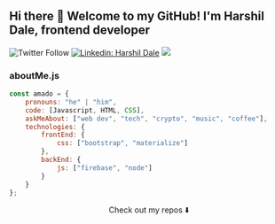 ## Hi there 👋 Welcome to my GitHub! I'm Harshil Dale, frontend developer


![Twitter Follow](https://twitter.com/DaleHarshil)
[![Linkedin: Harshil Dale](https://img.shields.io/badge/-amado-blue?style=flat-square&logo=Linkedin&logoColor=white&link=https://https://www.linkedin.com/in/Harshil-Dale-59845a1b4/)](https://www.linkedin.com/in/harshil-dale-2853621a1)
![](https://visitor-badge.glitch.me/badge?page_id=amadoabaca.amadoabaca)

### aboutMe.js

```javascript 
const amado = {
    pronouns: "he" | "him",
    code: [Javascript, HTML, CSS],
    askMeAbout: ["web dev", "tech", "crypto", "music", "coffee"],
    technologies: {
        frontEnd: {
            css: ["bootstrap", "materialize"]
        },
        backEnd: {
            js: ["firebase", "node"]
        }        
    }
};
```

<p align="center">
Check out my repos ⬇️  
</p>
